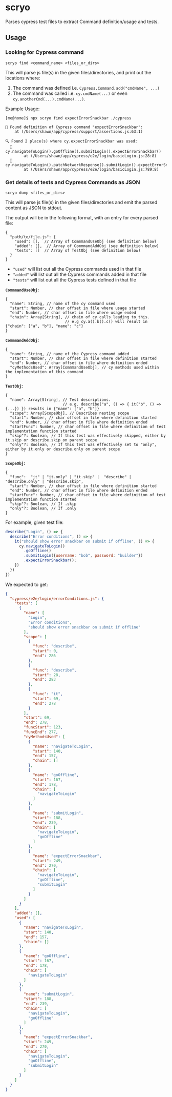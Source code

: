 # scryo
Parses cypress test files to extract Command definition/usage and tests.

## Usage

### Looking for Cypress command
```
scryo find <command_name> <files_or_dirs>
```
This will parse js file(s) in the given files/directories, and print out the locations where:
1. The command was defined i.e. `Cypress.Command.add("cmdName", ...)`
2. The command was called i.e. `cy.cmdName(...)` or even `cy.anotherCmd(...).cmdName(...)`.

Example Usage:
```
[me@home]$ npx scryo find expectErrorSnackbar ./cypress

👀 Found definition of Cypress command "expectErrorSnackbar":
    at (/Users/shawn/app/cypress/support/assertions.js:63:1)

🔍 Found 2 place(s) where cy.expectErrorSnackbar was used:
  🔗 cy.navigateToLogin().goOffline().submitLogin().expectErrorSnackbar()
        at (/Users/shawn/app/cypress/e2e/login/basicLogin.js:28:8)
  🔗 cy.navigateToLogin().patchNetworkResponse().submitLogin().expectErrorSnackbar()
        at (/Users/shawn/app/cypress/e2e/login/basicLogin.js:789:8)
```

### Get details of tests and Cypress Commands as JSON

```
scryo dump <files_or_dirs>
```

This will parse js file(s) in the given files/directories and emit the parsed content as JSON to stdout.

The output will be in the following format, with an entry for every parsed file:
```text
{
  "path/to/file.js": {
    "used": [],  // Array of CommmandUseObj (see definition below)
    "added": [],  // Array of CommmandAddObj (see definition below)
    "tests": []  // Array of TestObj (see definition below)
  }
}
```

* `"used"` will list out all the Cypress commands used in that file
* `"added"` will list out all the Cypress commands added in that file
* `"tests"` will list out all the Cypress tests defined in that file

**`CommmandUseObj`:**
```text
{
  "name": String, // name of the cy command used
  "start": Number, // char offset in file where usage started
  "end": Number, // char offset in file where usage ended
  "chain": Array[String], // chain of cy calls leading to this. 
                          // e.g cy.a().b().c() will result in {"chain": ["a", "b"], "name": "c"}
}
```

**`CommmandAddObj`:**
```text
{
  "name": String, // name of the Cypress command added
  "start": Number, // char offset in file where definition started
  "end": Number, // char offset in file where definition ended
  "cyMethodsUsed": Array[CommmandUseObj], // cy methods used within the implementation of this command
}
```

**`TestObj`:**
```text
{
  "name": Array[String], // Test descriptions.
                         // e.g. describe("a", () => { it("b", () => {...}) }) results in {"name": ["a", "b"]}
  "scope": Array[ScopeObj], // Describes nesting scope
  "start": Number, // char offset in file where definition started
  "end": Number, // char offset in file where definition ended
  "startFunc": Number, // char offset in file where definition of test implementation function started
  "skip"?: Boolean, // If this test was effectively skipped, either by it.skip or describe.skip on parent scope
  "only"?: Boolean, // If this test was effectively set to "only", either by it.only or describe.only on parent scope
}
```

**`ScopeObj`:**
```text
{
  "func":  "it" | "it.only" | "it.skip" |  "describe" | "describe.only" | "describe.skip",
  "start": Number, // char offset in file where definition started
  "end": Number, // char offset in file where definition ended
  "startFunc": Number, // char offset in file where definition of test implementation function started
  "skip"?: Boolean, // If .skip
  "only"?: Boolean, // If .only
}
```

For example, given test file:
```javascript
describe("Login", () => {
  describe("Error conditions", () => {
    it("should show error snackbar on submit if offline", () => {
      cy.navigateToLogin()
        .goOffline()
        .submitLogin({username: "bob", password: "builder"})
        .expectErrorSnackbar();
    })
  })
})
```

We expected to get:
```json
{
  "cypress/e2e/login/errorConditions.js": {
    "tests": [
      {
        "name": [
          "Login",
          "Error conditions",
          "should show error snackbar on submit if offline"
        ],
        "scope": [
          {
            "func": "describe",
            "start": 0,
            "end": 286
          },
          {
            "func": "describe",
            "start": 28,
            "end": 283
          },
          {
            "func": "it",
            "start": 69,
            "end": 278
          }
        ],
        "start": 69,
        "end": 278,
        "funcStart": 123,
        "funcEnd": 277,
        "cyMethodsUsed": [
          {
            "name": "navigateToLogin",
            "start": 140,
            "end": 157,
            "chain": []
          },
          {
            "name": "goOffline",
            "start": 167,
            "end": 178,
            "chain": [
              "navigateToLogin"
            ]
          },
          {
            "name": "submitLogin",
            "start": 188,
            "end": 239,
            "chain": [
              "navigateToLogin",
              "goOffline"
            ]
          },
          {
            "name": "expectErrorSnackbar",
            "start": 249,
            "end": 270,
            "chain": [
              "navigateToLogin",
              "goOffline",
              "submitLogin"
            ]
          }
        ]
      }
    ],
    "added": [],
    "used": [
      {
        "name": "navigateToLogin",
        "start": 140,
        "end": 157,
        "chain": []
      },
      {
        "name": "goOffline",
        "start": 167,
        "end": 178,
        "chain": [
          "navigateToLogin"
        ]
      },
      {
        "name": "submitLogin",
        "start": 188,
        "end": 239,
        "chain": [
          "navigateToLogin",
          "goOffline"
        ]
      },
      {
        "name": "expectErrorSnackbar",
        "start": 249,
        "end": 270,
        "chain": [
          "navigateToLogin",
          "goOffline",
          "submitLogin"
        ]
      }
    ]
  }
}


```
